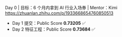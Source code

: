 Day 0 | 目标：6 个月内拿到 AI 行业入场券 | Mentor：Kimi
https://zhuanlan.zhihu.com/p/1933668654760850513
- Day 1 提交：Public Score **0.73205** ✅
- Day 2 特征工程：Public Score **0.73684** ✅
